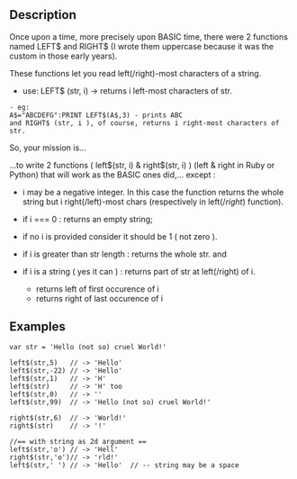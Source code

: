 # []()
## Description
Once upon a time, more precisely upon BASIC time, there were 2 functions named LEFT$ and RIGHT$ (I wrote them uppercase because it was the custom in those early years).

These functions let you read left(/right)-most characters of a string.

* use: LEFT$ (str, i) -> returns i left-most characters of str.
```
- eg:
A$="ABCDEFG":PRINT LEFT$(A$,3) - prints ABC
and RIGHT$ (str, i ), of course, returns i right-most characters of str.
```

So, your mission is...

...to write 2 functions ( left$(str, i) & right$(str, i) ) (left & right in Ruby or Python) that will work as the BASIC ones did,... except :

* i may be a negative integer. In this case the function returns the whole string but i right(/left)-most chars (respectively in left$(/right$) function).
* if i === 0 : returns an empty string;
* if no i is provided consider it should be 1 ( not zero ).
* if i is greater than str length : returns the whole str.
and

* if i is a string ( yes it can ) : returns part of str at left(/right) of i.
	* returns left of first occurence of i
	* returns right of last occurence of i

## Examples
```
var str = 'Hello (not so) cruel World!'

left$(str,5)   // -> 'Hello'
left$(str,-22) // -> 'Hello'
left$(str,1)   // -> 'H'
left$(str)     // -> 'H' too
left$(str,0)   // -> ''
left$(str,99)  // -> 'Hello (not so) cruel World!'

right$(str,6)  // -> 'World!'
right$(str)    // -> '!'

//== with string as 2d argument ==
left$(str,'o') // -> 'Hell'
right$(str,'o')// -> 'rld!'
left$(str,' ') // -> 'Hello'  // -- string may be a space

```